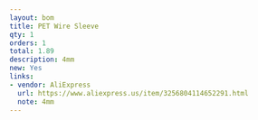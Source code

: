 ```yaml
---
layout: bom
title: PET Wire Sleeve
qty: 1
orders: 1
total: 1.89
description: 4mm
new: Yes
links:
- vendor: AliExpress
  url: https://www.aliexpress.us/item/3256804114652291.html
  note: 4mm
---
```

